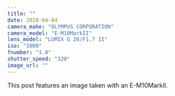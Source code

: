 ```yaml
---
title: ""
date: 2020-04-04
camera_make: "OLYMPUS CORPORATION"
camera_model: "E-M10MarkII"
lens_model: "LUMIX G 20/F1.7 II"
iso: "1000"
fnumber: "1.8"
shutter_speed: "320"
image_url: ""
---
```


This post features an image taken with an E-M10MarkII.